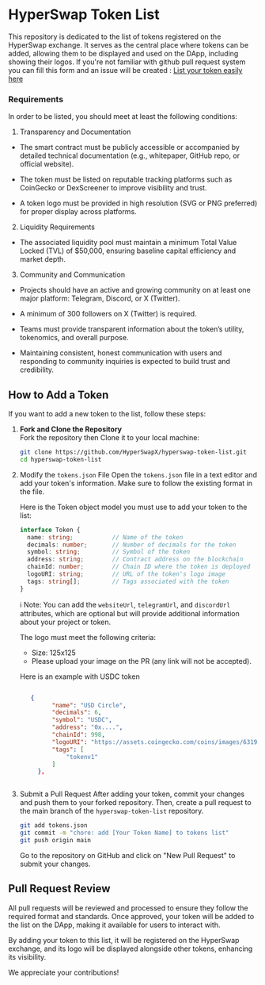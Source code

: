 # HyperSwap Token List

This repository is dedicated to the list of tokens registered on the HyperSwap exchange. It serves as the central place where tokens can be added, allowing them to be displayed and used on the DApp, including showing their logos.
If you're not familiar with github pull request system you can fill this form and an issue will be created : [List your token easily here](https://tally.so/r/3Nd5BN)

### Requirements

In order to be listed, you should meet at least the following conditions:

1. Transparency and Documentation
- The smart contract must be publicly accessible or accompanied by detailed technical documentation (e.g., whitepaper, GitHub repo, or official website).

- The token must be listed on reputable tracking platforms such as CoinGecko or DexScreener to improve visibility and trust.

- A token logo must be provided in high resolution (SVG or PNG preferred) for proper display across platforms.

2. Liquidity Requirements
- The associated liquidity pool must maintain a minimum Total Value Locked (TVL) of $50,000, ensuring baseline capital efficiency and market depth.

3. Community and Communication
- Projects should have an active and growing community on at least one major platform: Telegram, Discord, or X (Twitter).

- A minimum of 300 followers on X (Twitter) is required.

- Teams must provide transparent information about the token’s utility, tokenomics, and overall purpose.

- Maintaining consistent, honest communication with users and responding to community inquiries is expected to build trust and credibility.

## How to Add a Token

If you want to add a new token to the list, follow these steps:

1. **Fork and Clone the Repository**  
   Fork the repository then Clone it to your local machine:
   ```bash
   git clone https://github.com/HyperSwapX/hyperswap-token-list.git
   cd hyperswap-token-list
   ```
2. Modify the `tokens.json` File
   Open the `tokens.json` file in a text editor and add your token's information. Make sure to follow the existing format in the file.
   
   Here is the Token object model you must use to add your token to the list:
   ```typescript
   interface Token {
     name: string;           // Name of the token
     decimals: number;       // Number of decimals for the token
     symbol: string;         // Symbol of the token
     address: string;        // Contract address on the blockchain
     chainId: number;        // Chain ID where the token is deployed
     logoURI: string;        // URL of the token's logo image
     tags: string[];         // Tags associated with the token
   }
   ```
   ℹ️ Note: You can add the `websiteUrl`, `telegramUrl`, and `discordUrl` attributes, which are optional but will provide additional information about your project or token.

   The logo must meet the following criteria:
   - Size: 125x125
   - Please upload your image on the PR (any link will not be accepted).

   Here is an example with USDC token
   ```json
   
      {
            "name": "USD Circle",
            "decimals": 6,
            "symbol": "USDC",
            "address": "0x....",
            "chainId": 998,
            "logoURI": "https://assets.coingecko.com/coins/images/6319/standard/usdc.png",
            "tags": [
                "tokenv1"
            ]
        },
     
   ```

4. Submit a Pull Request
   After adding your token, commit your changes and push them to your forked repository. Then, create a pull request to the main branch of the `hyperswap-token-list` repository.
   ```bash
   git add tokens.json
   git commit -m "chore: add [Your Token Name] to tokens list"
   git push origin main
   ```
   Go to the repository on GitHub and click on "New Pull Request" to submit your changes.

## Pull Request Review

All pull requests will be reviewed and processed to ensure they follow the required format and standards. Once approved, your token will be added to the list on the DApp, making it available for users to interact with.

By adding your token to this list, it will be registered on the HyperSwap exchange, and its logo will be displayed alongside other tokens, enhancing its visibility.

We appreciate your contributions!

